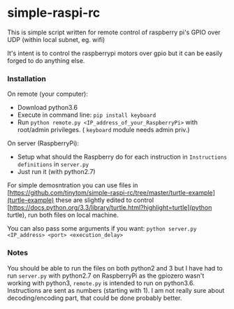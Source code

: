 # simple-raspi-rc
This is simple script written for remote control of raspberry pi's GPIO over UDP (within local subnet, eg. wifi)

It's intent is to control the raspberrypi motors over gpio but it can be easily forged to do anything else.

### Installation
On remote (your computer): 
- Download python3.6
- Execute in command line: `pip install keyboard`
- Run `python remote.py <IP_address_of_your_RaspberryPi>` with root/admin privileges. ( `keyboard` module needs admin priv.)

On server (RaspberryPi):
- Setup what should the Raspberry do for each instruction in `Instructions definitions` in `server.py`
- Just run it (with python2.7)

For simple demosntration you can use files in [https://github.com/tinytom/simple-raspi-rc/tree/master/turtle-example](turtle-example) these are slightly edited to control [https://docs.python.org/3.3/library/turtle.html?highlight=turtle](python turtle), run both files on local machine.

You can also pass some arguments if you want: `python server.py <IP_address> <port> <execution_delay>`


### Notes
You should be able to run the files on both python2 and 3 but I have had to run `server.py` with python2.7 on RaspberryPi as the gpiozero wasn't working with python3, `remote.py` is intended to run on python3.6.
Instructions are sent as numbers (starting with 1). 
I am not really sure about decoding/encoding part, that could be done probably better.
